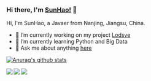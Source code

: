 ### Hi there, I'm [SunHao!](https://www.crazy-coder.cn/) 👋

Hi, I'm SunHao, a Javaer from Nanjing, Jiangsu, China.

- 🔭 I’m currently working on my project [Lodsve](https://github.com/lodsve)
- 🌱 I’m currently learning Python and Big Data
- 💬 Ask me about anything [here](https://github.com/sunhao-java/sunhao-java/issues)

[![Anurag's github stats](https://github-readme-stats.vercel.app/api?username=sunhao-java&show_icons=true)](https://github.com/anuraghazra/github-readme-stats)

<a href="https://github.com/lodsve/lodsve-framework">
  <img align="left" src="https://github-readme-stats.vercel.app/api/pin/?username=lodsve&repo=lodsve-framework" />
</a>

<a href="https://github.com/lodsve/lodsve-boot">
  <img align="left" src="https://github-readme-stats.vercel.app/api/pin/?username=lodsve&repo=lodsve-boot" />
</a>

<a href="https://github.com/sunhao-java/blog">
  <img align="left" src="https://github-readme-stats.vercel.app/api/pin/?username=sunhao-java&repo=blog" />
</a>
